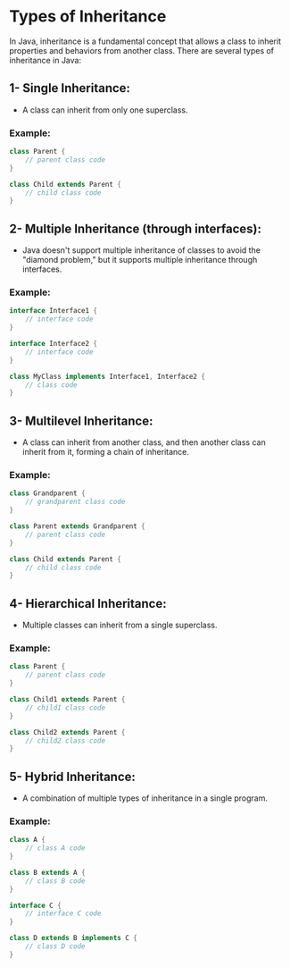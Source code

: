 # Types of Inheritance

In Java, inheritance is a fundamental concept that allows a class to inherit properties and behaviors from another class. There are several types of inheritance in Java:

## 1- Single Inheritance:

- A class can inherit from only one superclass.
### Example:

```java
class Parent {
    // parent class code
}

class Child extends Parent {
    // child class code
}
```

## 2- Multiple Inheritance (through interfaces):
- Java doesn't support multiple inheritance of classes to avoid the "diamond problem," but it supports multiple inheritance through interfaces.

### Example:

```java
interface Interface1 {
    // interface code
}

interface Interface2 {
    // interface code
}

class MyClass implements Interface1, Interface2 {
    // class code
}
```

## 3- Multilevel Inheritance:
- A class can inherit from another class, and then another class can inherit from it, forming a chain of inheritance.

### Example:

``` java
class Grandparent {
    // grandparent class code
}

class Parent extends Grandparent {
    // parent class code
}

class Child extends Parent {
    // child class code
}
```

## 4- Hierarchical Inheritance:
- Multiple classes can inherit from a single superclass.

### Example:

```java
class Parent {
    // parent class code
}

class Child1 extends Parent {
    // child1 class code
}

class Child2 extends Parent {
    // child2 class code
}
```

## 5- Hybrid Inheritance:
- A combination of multiple types of inheritance in a single program.

### Example:

```java
class A {
    // class A code
}

class B extends A {
    // class B code
}

interface C {
    // interface C code
}

class D extends B implements C {
    // class D code
}
```